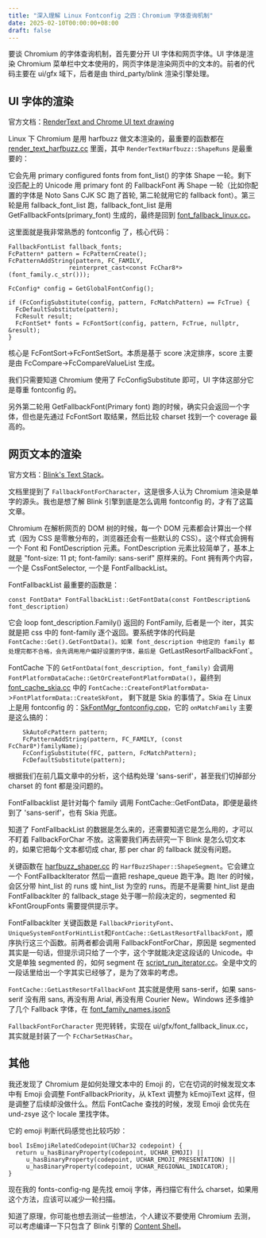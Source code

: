 ```yaml
---
title: "深入理解 Linux Fontconfig 之四：Chromium 字体查询机制"
date: 2025-02-10T00:00:00+08:00
draft: false
---
```


要谈 Chromium 的字体查询机制，首先要分开 UI 字体和网页字体。UI 字体是渲染 Chromium 菜单栏中文本使用的，网页字体是渲染网页中的文本的。前者的代码主要在 ui/gfx 域下，后者是由 third_party/blink 渲染引擎处理。

## UI 字体的渲染

官方文档：[RenderText and Chrome UI text drawing](https://www.chromium.org/developers/design-documents/rendertext/)

Linux 下 Chromium 是用 harfbuzz 做文本渲染的，最重要的函数都在 [render_text_harfbuzz.cc](https://source.chromium.org/chromium/chromium/src/+/main:ui/gfx/render_text_harfbuzz.cc) 里面，其中 `RenderTextHarfbuzz::ShapeRuns` 是最重要的：

它会先用 primary configured fonts from font_list() 的字体 Shape 一轮。剩下没匹配上的 Unicode 用 primary font 的 FallbackFont 再 Shape 一轮（比如你配置的字体是 Noto Sans CJK SC 跑了首轮, 第二轮就用它的 fallback font）。第三轮是用 fallback_font_list 跑，fallback_font_list 是用 GetFallbackFonts(primary_font) 生成的，最终是回到 [font_fallback_linux.cc](https://source.chromium.org/chromium/chromium/src/+/main:ui/gfx/font_fallback_linux.cc)。

这里面就是我非常熟悉的 fontconfig 了，核心代码：

    FallbackFontList fallback_fonts;
    FcPattern* pattern = FcPatternCreate();
    FcPatternAddString(pattern, FC_FAMILY,
                     reinterpret_cast<const FcChar8*>(font_family.c_str()));

    FcConfig* config = GetGlobalFontConfig();
    
    if (FcConfigSubstitute(config, pattern, FcMatchPattern) == FcTrue) {
      FcDefaultSubstitute(pattern);
      FcResult result;
      FcFontSet* fonts = FcFontSort(config, pattern, FcTrue, nullptr, &result);
    }
 
核心是 FcFontSort->FcFontSetSort。本质是基于 score 决定排序，score 主要是由 FcCompare->FcCompareValueList 生成。

我们只需要知道 Chromium 使用了 FcConfigSubstitute 即可，UI 字体这部分它是尊重 fontconfig 的。

另外第二轮用 GetFallbackFont(Primary font) 跑的时候，确实只会返回一个字体，但也是先通过 FcFontSort 取结果，然后比较 charset 找到一个 coverage 最高的。

## 网页文本的渲染

官方文档：[Blink's Text Stack](https://chromium.googlesource.com/chromium/src/+/HEAD/third_party/blink/renderer/platform/fonts/README.md)。

文档里提到了 `FallbackFontForCharacter`，这是很多人认为 Chromium 渲染是单字的源头。我也是想了解 Blink 引擎到底是怎么调用 fontconfig 的，才有了这篇文章。

Chromium 在解析网页的 DOM 树的时候，每一个 DOM 元素都会计算出一个样式（因为 CSS 是零散分布的，浏览器还会有一些默认的 CSS）。这个样式会拥有一个 Font 和 FontDescription 元素。FontDescription 元素比较简单了，基本上就是 "font-size: 11 pt; font-family: sans-serif" 原样来的。Font 拥有两个内容，一个是 CssFontSelector, 一个是 FontFallbackList。

FontFallbackList 最重要的函数是：

	const FontData* FontFallbackList::GetFontData(const FontDescription& font_description)

它会 loop font_description.Family() 返回的 FontFamily, 后者是一个 iter，其实就是把 css 中的 font-family 逐个返回。要系统字体的代码是 `FontCache::Get().GetFontData()。如果 font_description 中给定的 family 都处理完都不合格，会先调用用户偏好设置的字体，最后是 `GetLastResortFallbackFont`。

FontCache 下的 `GetFontData(font_description, font_family)` 会调用 `FontPlatformDataCache::GetOrCreateFontPlatformData()`，最终到 [font_cache_skia.cc](https://source.chromium.org/chromium/chromium/src/+/main:third_party/blink/renderer/platform/fonts/skia/font_cache_skia.cc) 中的 `FontCache::CreateFontPlatformData`->`FontPlatformData::CreateSkFont`， 剩下就是 Skia 的事情了。Skia 在 Linux 上是用 fontconfig  的：[SkFontMgr_fontconfig.cpp](https://source.chromium.org/chromium/chromium/src/+/main:third_party/skia/src/ports/SkFontMgr_fontconfig.cpp)，它的 `onMatchFamily` 主要是这么搞的：

        SkAutoFcPattern pattern;
        FcPatternAddString(pattern, FC_FAMILY, (const FcChar8*)familyName);
        FcConfigSubstitute(fFC, pattern, FcMatchPattern);
        FcDefaultSubstitute(pattern);
        
根据我们在前几篇文章中的分析，这个结构处理 'sans-serif'，甚至我们切掉部分 charset 的 font 都是没问题的。

FontFallbacklist  是针对每个 family 调用 FontCache::GetFontData，即便是最终到了 'sans-serif'，也有 Skia 兜底。

知道了 FontFallbackList 的数据是怎么来的，还需要知道它是怎么用的，才可以不盯着 FallbackForChar 不放。这需要我们再去研究一下 Blink 是怎么切文本的，如果它把每个文本都切成 char, 那 per char 的 fallback 就没有问题。

关键函数在 [harfbuzz_shaper.cc](https://source.chromium.org/chromium/chromium/src/+/main:third_party/blink/renderer/platform/fonts/shaping/harfbuzz_shaper.cc) 的  `HarfBuzzShaper::ShapeSegment`。它会建立一个 FontFallbackIterator 然后一直把 reshape_queue 跑干净。跑 Iter 的时候，会区分带 hint_list 的 runs 或 hint_list 为空的 runs。而是不是需要 hint_list 是由 FontFallbackIter 的 fallback_stage 处于哪一阶段决定的，segmented 和 kFontGroupFonts 需要提供提示字。

FontFallbackIter 关键函数是  `FallbackPriorityFont`、`UniqueSystemFontForHintList`和`FontCache::GetLastResortFallbackFont`，顺序执行这三个函数。前两者都会调用 FallbackFontForChar，原因是 segmented 其实是一句话，但提示词只给了一个字，这个字就能决定这段话的 Unicode。中文是单独 segmented 的，如何 segment 在 [script_run_iterator.cc](https://source.chromium.org/chromium/chromium/src/+/main:third_party/blink/renderer/platform/fonts/script_run_iterator.cc)。全是中文的一段话里给出一个字其实已经够了，是为了效率的考虑。

`FontCache::GetLastResortFallbackFont` 其实就是使用 sans-serif，如果 sans-serif 没有用 sans, 再没有用 Arial, 再没有用 Courier New。Windows 还多维护了几个 Fallback 字体，在 [font_family_names.json5](https://source.chromium.org/chromium/chromium/src/+/main:third_party/blink/renderer/platform/fonts/font_family_names.json5)

`FallbackFontForCharacter` 兜兜转转，实现在 ui/gfx/font_fallback_linux.cc，其实就是封装了一个 `FcCharSetHasChar`。

## 其他

我还发现了 Chromium 是如何处理文本中的 Emoji 的，它在切词的时候发现文本中有 Emoji 会调整 FontFallbackPriority，从 kText 调整为 kEmojiText 这样，但是调整了后续却没做什么。然后 FontCache 查找的时候，发现 Emoji 会优先在 und-zsye 这个 locale 里找字体。

它的 emoji 判断代码感觉也比较巧妙：

    bool IsEmojiRelatedCodepoint(UChar32 codepoint) {
      return u_hasBinaryProperty(codepoint, UCHAR_EMOJI) ||
         u_hasBinaryProperty(codepoint, UCHAR_EMOJI_PRESENTATION) ||
         u_hasBinaryProperty(codepoint, UCHAR_REGIONAL_INDICATOR);
    }

现在我的 fonts-config-ng 是先找 emoij 字体，再扫描它有什么 charset，如果用这个方法，应该可以减少一轮扫描。

知道了原理，你可能也想去测试一些想法，个人建议不要使用 Chromium 去测，可以考虑编译一下只包含了 Blink 引擎的 [Content Shell](https://www.chromium.org/blink/getting-started-with-blink-debugging/)。






